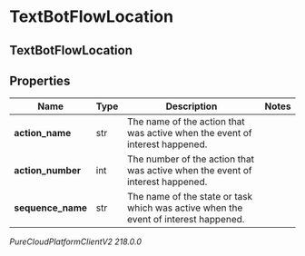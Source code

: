 # TextBotFlowLocation

## TextBotFlowLocation

## Properties

|Name | Type | Description | Notes|
|------------ | ------------- | ------------- | -------------|
| **action_name** | str | The name of the action that was active when the event of interest happened. | |
| **action_number** | int | The number of the action that was active when the event of interest happened. | |
| **sequence_name** | str | The name of the state or task which was active when the event of interest happened. | |



_PureCloudPlatformClientV2 218.0.0_
